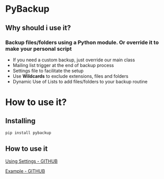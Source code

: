 # PyBackup

## Why should i use it?

### Backup files/folders using a Python module. Or override it to make your personal script 

* If you need a custom backup, just override our main class
* Mailing list trigger at the end of backup process
* Settings file to facilitate the setup 
* Use **Wildcards** to exclude extensions, files and folders 
* Dynamic Use of Lists to add files/folders to your backup routine

# How to use it?

## Installing

```python
pip install pybackup
```
## How to use it

[Using Settings - GITHUB](documentation/SETTINGS.md)

[Example - GITHUB](example)

